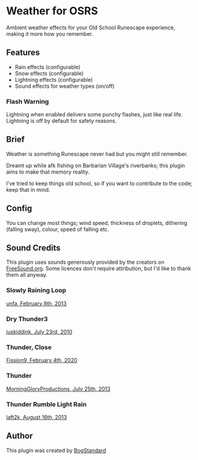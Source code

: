 # Weather for OSRS
Ambient weather effects for your Old School Runescape experience, making it more how you remember.

## Features
- Rain effects (configurable)
- Snow effects (configurable)
- Lightning effects (configurable)
- Sound effects for weather types (on/off)

### Flash Warning
Lightning when enabled delivers some punchy flashes, just like real life. 
Lightning is off by default for safety reasons.

## Brief
Weather is something Runescape never had but you might still remember. 

Dreamt up while afk fishing on Barbarian Village's riverbanks; this plugin aims to make that memory reality.

I've tried to keep things old school, so if you want to contribute to the code; keep that in mind.

## Config
You can change most things; wind speed, thickness of droplets, dithering (falling sway), colour, speed of falling etc.

## Sound Credits
This plugin uses sounds generously provided by the creators on [FreeSound.org](https://freesound.org/). 
Some licences don't require attribution, but I'd like to thank them all anyway.

### Slowly Raining Loop
[unfa, February 8th, 2013](https://freesound.org/people/unfa/sounds/177479/)

### Dry Thunder3
[juskiddink, July 23rd, 2010](https://freesound.org/people/juskiddink/sounds/101948/)

### Thunder, Close
[Fission9, February 4th, 2020](https://freesound.org/people/Fission9/sounds/505113/)

### Thunder
[MorningGloryProductions, July 25th, 2013](https://freesound.org/people/MorningGloryProductions/sounds/195344/)

### Thunder Rumble Light Rain
[laft2k, August 16th, 2013](https://freesound.org/people/laft2k/sounds/197259/)

## Author

This plugin was created by [BogStandard](https://github.com/bogstandard)